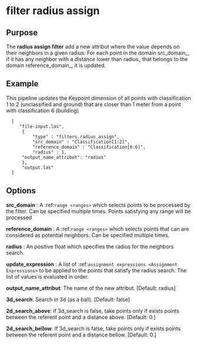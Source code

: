 # filter radius assign

Purpose
---------------------------------------------------------------------------------------------------------

The **radius assign filter** add a new attribut where the value depends on their neighbors in a given radius: For each point in the domain src_domain_, if it has any neighbor with a distance lower than radius_ that belongs to the domain reference_domain_, it is updated.


Example
---------------------------------------------------------------------------------------------------------

This pipeline updates the Keypoint dimension of all points with classification 1 to 2 (unclassified and ground) that are closer than 1 meter from a point with classification 6 (building)


```
  [
     "file-input.las",
      {
          "type" : "filters.radius_assign",
          "src_domain" : "Classification[1:2]",
          "reference_domain" : "Classification[6:6]",
          "radius" : 1,
	  "output_name_attribut": "radius"
      },
      "output.las"
  ]
```

Options
---------------------------------------------------------------------------------------------------------------------------------------------------------------------

**src_domain** :
  A :ref:`range <ranges>` which selects points to be processed by the filter. Can be specified multiple times.  Points satisfying any range will be processed

**reference_domain** :
  A :ref:`range <ranges>` which selects points that can are considered as potential neighbors. Can be specified multiple times.

**radius** :
  An positive float which specifies the radius for the neighbors search.

**update_expression** :
  A list of :ref:`assignment expressions <Assignment Expressions>` to be applied to the points that satisfy the radius search. The list of values is evaluated in order.

**output_name_attribut**: The name of the new attribut. [Default: radius]

**3d_search**: Search in 3d (as a ball). [Default: false]

**2d_search_above**: If 3d_search is false, take points only if exists points between the referent point and a distance above. [Default: 0.]

**2d_search_bellow**: If 3d_search is false, take points only if exists points between the referent point and a distance bellow. [Default: 0.]

